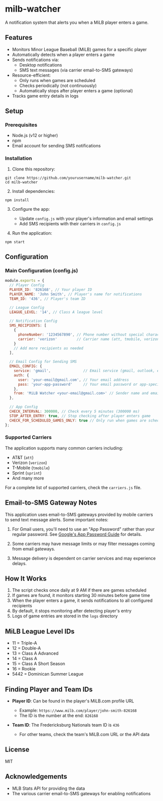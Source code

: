 # milb-watcher

A notification system that alerts you when a MiLB player enters a game.

## Features

- Monitors Minor League Baseball (MiLB) games for a specific player
- Automatically detects when a player enters a game
- Sends notifications via:
  - Desktop notifications
  - SMS text messages (via carrier email-to-SMS gateways)
- Resource-efficient:
  - Only runs when games are scheduled
  - Checks periodically (not continuously)
  - Automatically stops after player enters a game (optional)
- Tracks game entry details in logs

## Setup

### Prerequisites

- Node.js (v12 or higher)
- npm
- Email account for sending SMS notifications

### Installation

1. Clone this repository:
```
git clone https://github.com/yourusername/milb-watcher.git
cd milb-watcher
```

2. Install dependencies:
```
npm install
```

3. Configure the app:
   - Update `config.js` with your player's information and email settings
   - Add SMS recipients with their carriers in `config.js`

4. Run the application:
```
npm start
```

## Configuration

### Main Configuration (config.js)

```javascript
module.exports = {
  // Player Config
  PLAYER_ID: '826168', // Your player ID
  PLAYER_NAME: 'John Smith', // Player's name for notifications
  TEAM_ID: '436', // Player's team ID

  // League Config
  LEAGUE_LEVEL: '14', // Class A league level
  
  // Notification Config
  SMS_RECIPIENTS: [
    {
      phoneNumber: '1234567890', // Phone number without special characters
      carrier: 'verizon'         // Carrier name (att, tmobile, verizon, etc.)
    }
    // Add more recipients as needed
  ],
  
  // Email Config for Sending SMS
  EMAIL_CONFIG: {
    service: 'gmail',               // Email service (gmail, outlook, etc.)
    auth: {
      user: 'your-email@gmail.com', // Your email address
      pass: 'your-app-password'     // Your email password or app-specific password
    },
    from: 'MiLB Watcher <your-email@gmail.com>' // Sender name and email
  },
  
  // App Config
  CHECK_INTERVAL: 300000, // Check every 5 minutes (300000 ms)
  STOP_AFTER_ENTRY: true, // Stop checking after player enters game
  CHECK_FOR_SCHEDULED_GAMES_ONLY: true // Only run when games are scheduled
};
```

### Supported Carriers

The application supports many common carriers including:
- AT&T (`att`)
- Verizon (`verizon`)
- T-Mobile (`tmobile`)
- Sprint (`sprint`)
- And many more

For a complete list of supported carriers, check the `carriers.js` file.

## Email-to-SMS Gateway Notes

This application uses email-to-SMS gateways provided by mobile carriers to send text message alerts. Some important notes:

1. For Gmail users, you'll need to use an "App Password" rather than your regular password. See [Google's App Password Guide](https://support.google.com/accounts/answer/185833) for details.

2. Some carriers may have message limits or may filter messages coming from email gateways.

3. Message delivery is dependent on carrier services and may experience delays.

## How It Works

1. The script checks once daily at 9 AM if there are games scheduled
2. If games are found, it monitors starting 30 minutes before game time
3. When the player enters a game, it sends notifications to all configured recipients
4. By default, it stops monitoring after detecting player's entry
5. Logs of game entries are stored in the `logs` directory

## MiLB League Level IDs

- 11 = Triple-A
- 12 = Double-A
- 13 = Class A Advanced
- 14 = Class A
- 15 = Class A Short Season
- 16 = Rookie
- 5442 = Dominican Summer League

## Finding Player and Team IDs

- **Player ID**: Can be found in the player's MiLB.com profile URL
  - Example: `https://www.milb.com/player/john-smith-826168`
  - The ID is the number at the end: `826168`

- **Team ID**: The Fredericksburg Nationals team ID is `436`
  - For other teams, check the team's MiLB.com URL or the API data

## License

MIT

## Acknowledgements

- MLB Stats API for providing the data
- The various carrier email-to-SMS gateways for enabling notifications
